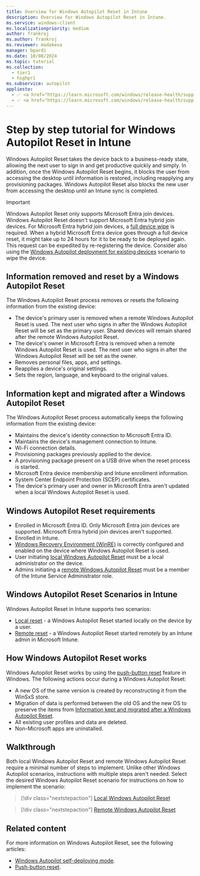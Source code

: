 ```yaml
---
title: Overview for Windows Autopilot Reset in Intune
description: Overview for Windows Autopilot Reset in Intune.
ms.service: windows-client
ms.localizationpriority: medium
author: frankroj
ms.author: frankroj
ms.reviewer: madakeva
manager: bpardi
ms.date: 10/08/2024
ms.topic: tutorial
ms.collection:
  - tier1
  - highpri
ms.subservice: autopilot
appliesto:
  - ✅ <a href="https://learn.microsoft.com/windows/release-health/supported-versions-windows-client" target="_blank">Windows 11</a>
  - ✅ <a href="https://learn.microsoft.com/windows/release-health/supported-versions-windows-client" target="_blank">Windows 10</a>
---
```


# Step by step tutorial for Windows Autopilot Reset in Intune

Windows Autopilot Reset takes the device back to a business-ready state, allowing the next user to sign in and get productive quickly and simply. In addition, once the Windows Autopilot Reset begins, it blocks the user from accessing the desktop until information is restored, including reapplying any provisioning packages. Windows Autopilot Reset also blocks the new user from accessing the desktop until an Intune sync is completed.

> [!IMPORTANT]
>
> Windows Autopilot Reset only supports Microsoft Entra join devices. Windows Autopilot Reset doesn't support Microsoft Entra hybrid join devices. For Microsoft Entra hybrid join devices, a [full device wipe](/mem/intune-service/remote-actions/device-wipe) is required. When a hybrid Microsoft Entra device goes through a full device reset, it might take up to 24 hours for it to be ready to be deployed again. This request can be expedited by re-registering the device. Consider also using the [Windows Autopilot deployment for existing devices](../existing-devices/existing-devices-workflow.md) scenario to wipe the device.

## Information removed and reset by a Windows Autopilot Reset

The Windows Autopilot Reset process removes or resets the following information from the existing device:

- The device's primary user is removed when a remote Windows Autopilot Reset is used. The next user who signs in after the Windows Autopilot Reset will be set as the primary user. Shared devices will remain shared after the remote Windows Autopilot Reset.
- The device's owner in Microsoft Entra is removed when a remote Windows Autopilot Reset is used. The next user who signs in after the Windows Autopilot Reset will be set as the owner.
- Removes personal files, apps, and settings.
- Reapplies a device's original settings.
- Sets the region, language, and keyboard to the original values.

## Information kept and migrated after a Windows Autopilot Reset

The Windows Autopilot Reset process automatically keeps the following information from the existing device:

- Maintains the device's identity connection to Microsoft Entra ID.
- Maintains the device's management connection to Intune.
- Wi-Fi connection details.
- Provisioning packages previously applied to the device.
- A provisioning package present on a USB drive when the reset process is started.
- Microsoft Entra device membership and Intune enrollment information.
- System Center Endpoint Protection (SCEP) certificates.
- The device's primary user and owner in Microsoft Entra aren't updated when a local Windows Autopilot Reset is used.

## Windows Autopilot Reset requirements

- Enrolled in Microsoft Entra ID. Only Microsoft Entra join devices are supported. Microsoft Entra hybrid join devices aren't supported.
- Enrolled in Intune.
- [Windows Recovery Environment (WinRE)](/windows-hardware/manufacture/desktop/windows-recovery-environment--windows-re--technical-reference) is correctly configured and enabled on the device where Windows Autopilot Reset is used.
- User initiating [local Windows Autopilot Reset](local-autopilot-reset.md) must be a local administrator on the device.
- Admins initiating a [remote Windows Autopilot Reset](remote-autopilot-reset.md) must be a member of the Intune Service Administrator role.

## Windows Autopilot Reset Scenarios in Intune

Windows Autopilot Reset in Intune supports two scenarios:

- [Local reset](local-autopilot-reset.md) - a Windows Autopilot Reset started locally on the device by a user.
- [Remote reset](remote-autopilot-reset.md) - a Windows Autopilot Reset started remotely by an Intune admin in Microsoft Intune.

## How Windows Autopilot Reset works

Windows Autopilot Reset works by using the [push-button reset](/windows-hardware/manufacture/desktop/push-button-reset-overview) feature in Windows. The following actions occur during a Windows Autopilot Reset:

- A new OS of the same version is created by reconstructing it from the WinSxS store.
- Migration of data is performed between the old OS and the new OS to preserve the items from [Information kept and migrated after a Windows Autopilot Reset](#information-kept-and-migrated-after-a-windows-autopilot-reset).
- All existing user profiles and data are deleted.
- Non-Microsoft apps are uninstalled.

## Walkthrough

Both local Windows Autopilot Reset and remote Windows Autopilot Reset require a minimal number of steps to implement. Unlike other Windows Autopilot scenarios, instructions with multiple steps aren't needed. Select the desired Windows Autopilot Reset scenario for instructions on how to implement the scenario:

> [!div class="nextstepaction"]
> [Local Windows Autopilot Reset](local-autopilot-reset.md)

> [!div class="nextstepaction"]
> [Remote Windows Autopilot Reset](remote-autopilot-reset.md)

## Related content

For more information on Windows Autopilot Reset, see the following articles:

- [Windows Autopilot self-deploying mode](../../windows-autopilot-reset.md).
- [Push-button reset](/windows-hardware/manufacture/desktop/push-button-reset-overview).
